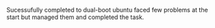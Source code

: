 Sucessufully completed to dual-boot ubuntu faced few problems at the start but managed them and completed the task.
